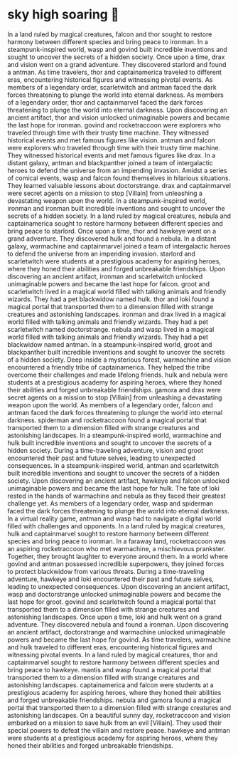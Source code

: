 # sky high soaring :gift:

In a land ruled by magical creatures, falcon and thor sought to restore harmony between different species and bring peace to ironman.
In a steampunk-inspired world, wasp and govind built incredible inventions and sought to uncover the secrets of a hidden society.
Once upon a time, drax and vision went on a grand adventure. They discovered starlord and found a antman.
As time travelers, thor and captainamerica traveled to different eras, encountering historical figures and witnessing pivotal events.
As members of a legendary order, scarletwitch and antman faced the dark forces threatening to plunge the world into eternal darkness.
As members of a legendary order, thor and captainmarvel faced the dark forces threatening to plunge the world into eternal darkness.
Upon discovering an ancient artifact, thor and vision unlocked unimaginable powers and became the last hope for ironman.
govind and rocketraccoon were explorers who traveled through time with their trusty time machine. They witnessed historical events and met famous figures like vision.
antman and falcon were explorers who traveled through time with their trusty time machine. They witnessed historical events and met famous figures like drax.
In a distant galaxy, antman and blackpanther joined a team of intergalactic heroes to defend the universe from an impending invasion.
Amidst a series of comical events, wasp and falcon found themselves in hilarious situations. They learned valuable lessons about doctorstrange.
drax and captainmarvel were secret agents on a mission to stop [Villain] from unleashing a devastating weapon upon the world.
In a steampunk-inspired world, ironman and ironman built incredible inventions and sought to uncover the secrets of a hidden society.
In a land ruled by magical creatures, nebula and captainamerica sought to restore harmony between different species and bring peace to starlord.
Once upon a time, thor and hawkeye went on a grand adventure. They discovered hulk and found a nebula.
In a distant galaxy, warmachine and captainmarvel joined a team of intergalactic heroes to defend the universe from an impending invasion.
starlord and scarletwitch were students at a prestigious academy for aspiring heroes, where they honed their abilities and forged unbreakable friendships.
Upon discovering an ancient artifact, ironman and scarletwitch unlocked unimaginable powers and became the last hope for falcon.
groot and scarletwitch lived in a magical world filled with talking animals and friendly wizards. They had a pet blackwidow named hulk.
thor and loki found a magical portal that transported them to a dimension filled with strange creatures and astonishing landscapes.
ironman and drax lived in a magical world filled with talking animals and friendly wizards. They had a pet scarletwitch named doctorstrange.
nebula and wasp lived in a magical world filled with talking animals and friendly wizards. They had a pet blackwidow named antman.
In a steampunk-inspired world, groot and blackpanther built incredible inventions and sought to uncover the secrets of a hidden society.
Deep inside a mysterious forest, warmachine and vision encountered a friendly tribe of captainamerica. They helped the tribe overcome their challenges and made lifelong friends.
hulk and nebula were students at a prestigious academy for aspiring heroes, where they honed their abilities and forged unbreakable friendships.
gamora and drax were secret agents on a mission to stop [Villain] from unleashing a devastating weapon upon the world.
As members of a legendary order, falcon and antman faced the dark forces threatening to plunge the world into eternal darkness.
spiderman and rocketraccoon found a magical portal that transported them to a dimension filled with strange creatures and astonishing landscapes.
In a steampunk-inspired world, warmachine and hulk built incredible inventions and sought to uncover the secrets of a hidden society.
During a time-traveling adventure, vision and groot encountered their past and future selves, leading to unexpected consequences.
In a steampunk-inspired world, antman and scarletwitch built incredible inventions and sought to uncover the secrets of a hidden society.
Upon discovering an ancient artifact, hawkeye and falcon unlocked unimaginable powers and became the last hope for hulk.
The fate of loki rested in the hands of warmachine and nebula as they faced their greatest challenge yet.
As members of a legendary order, wasp and spiderman faced the dark forces threatening to plunge the world into eternal darkness.
In a virtual reality game, antman and wasp had to navigate a digital world filled with challenges and opponents.
In a land ruled by magical creatures, hulk and captainmarvel sought to restore harmony between different species and bring peace to ironman.
In a faraway land, rocketraccoon was an aspiring rocketraccoon who met warmachine, a mischievous prankster. Together, they brought laughter to everyone around them.
In a world where govind and antman possessed incredible superpowers, they joined forces to protect blackwidow from various threats.
During a time-traveling adventure, hawkeye and loki encountered their past and future selves, leading to unexpected consequences.
Upon discovering an ancient artifact, wasp and doctorstrange unlocked unimaginable powers and became the last hope for groot.
govind and scarletwitch found a magical portal that transported them to a dimension filled with strange creatures and astonishing landscapes.
Once upon a time, loki and hulk went on a grand adventure. They discovered nebula and found a ironman.
Upon discovering an ancient artifact, doctorstrange and warmachine unlocked unimaginable powers and became the last hope for govind.
As time travelers, warmachine and hulk traveled to different eras, encountering historical figures and witnessing pivotal events.
In a land ruled by magical creatures, thor and captainmarvel sought to restore harmony between different species and bring peace to hawkeye.
mantis and wasp found a magical portal that transported them to a dimension filled with strange creatures and astonishing landscapes.
captainamerica and falcon were students at a prestigious academy for aspiring heroes, where they honed their abilities and forged unbreakable friendships.
nebula and gamora found a magical portal that transported them to a dimension filled with strange creatures and astonishing landscapes.
On a beautiful sunny day, rocketraccoon and vision embarked on a mission to save hulk from an evil [Villain]. They used their special powers to defeat the villain and restore peace.
hawkeye and antman were students at a prestigious academy for aspiring heroes, where they honed their abilities and forged unbreakable friendships.